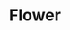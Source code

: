 ---
pid: rs307
title: Flower
location_transcription: Rittenhouse Square
coordinates: "[-75.171980123256, 39.949490217913]"
zipcode: '78781'
gen_neighborhood: 
neighborhood: 
outside_phl: 'Austin TX '
age: '23'
age_range: 20-29
instagram: 
image_file_name: rs_307.jpg
proposal_transcription: Ben+I never thought we'd fall in love, but a lot of little
  things happened, out of our control, for us to meet and have the love we have today.
  We'd love to see a monument(s) that represents the //little things// in life and
  how it makes something far greater. Each monument would be scattered in popular
  areas around the city, like Rittenhouse Square, Old City, etc., and the monument(s)
  would be this tiny petal (different flowers in each location) with a large sign
  saying //All the little things lead to what we have here.// From above on a map,
  you'd see all the flowers' locations make a flower.
topic: Unity,Uplifting,Love
topic_summary: 0, 0, 0
type: Concrete,Street,Image
keywords_other: flowers, little things, citywide
credit: Patty Angeles + Ben Vineyard
image_labels: 
twitter: 
facebook: 
permalink: "/monuments/rs307/"
layout: item-page
---